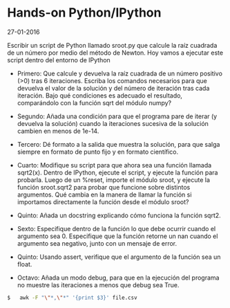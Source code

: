 # Hands-on Python/IPython
27-01-2016

Escribir un script de Python llamado sroot.py que calcule la raíz cuadrada de un número por medio del método de Newton. Hoy vamos a ejecutar este script dentro del entorno de IPython

- Primero: Que calcule y devuelva la raíz cuadrada de un número positivo (>0) tras 6 iteraciones. Escriba los comandos necesarios para que devuelva el valor de la solución y del número de iteración tras cada iteración. Bajo qué condiciones es adecuado el resultado, comparándolo con la función sqrt del módulo numpy?

- Segundo: Añada una condición para que el programa pare de iterar (y devuelva la solución) cuando la iteraciones sucesiva de la solución cambien en menos de 1e-14.

- Tercero: Dé formato a la salida que muestra la solución, para que salga siempre en formato de punto fijo y en formato científico.

- Cuarto: Modifique su script para que ahora sea una función llamada sqrt2(x). Dentro de IPython, ejecute el script, y ejecute la función para probarla. Luego de un %reset, importe el módulo sroot, y ejecute la función sroot.sqrt2 para probar que funcione sobre distintos argumentos. Qué cambia en la manera de llamar la función si importamos directamente la función desde el módulo sroot?

- Quinto: Añada un docstring explicando cómo funciona la función sqrt2.

- Sexto: Especifique dentro de la función lo que debe ocurrir cuando el argumento sea 0. Especifique que la función retorne un nan cuando el argumento sea negativo, junto con un mensaje de error.

- Quinto: Usando assert, verifique que el argumento de la función sea un float.

- Octavo: Añada un modo debug, para que en la ejecución del programa no muestre las iteraciones a menos que debug sea True.












```sh
$   awk -F "\"*,\"*" '{print $3}' file.csv
```
